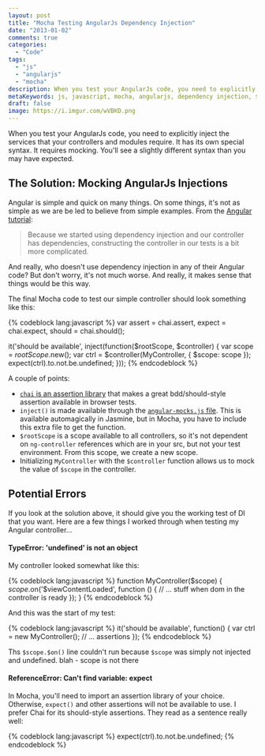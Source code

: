 ```yaml
---
layout: post
title: "Mocha Testing AngularJs Dependency Injection"
date: "2013-01-02"
comments: true
categories:
  - "Code"
tags:
  - "js"
  - "angularjs"
  - "mocha"
description: When you test your AngularJs code, you need to explicitly inject the services your controllers and modules require.
metaKeywords: js, javascript, mocha, angularjs, dependency injection, $scope
draft: false
image: https://i.imgur.com/wVBKD.png
---
```


When you test your AngularJs code, you need to explicitly inject the services that your controllers and modules require.  It has its own special syntax.  It requires mocking.  You'll see a slightly different syntax than you may have expected.

<!--more-->

## The Solution: Mocking AngularJs Injections

Angular is simple and quick on many things.  On some things, it's not as simple as we are be led to believe from simple examples.  From the [Angular tutorial](http://docs.angularjs.org/tutorial/step_05):

> Because we started using dependency injection and our controller has dependencies, constructing the controller in our tests is a bit more complicated.

And really, who doesn't use dependency injection in any of their Angular code?  But don't worry, it's not much worse.  And really, it makes sense that things would be this way.

The final Mocha code to test our simple controller should look something like this:

{% codeblock lang:javascript %}
  var assert = chai.assert,
    expect = chai.expect,
    should = chai.should();

  it('should be available', inject(function($rootScope, $controller) {
    var scope = $rootScope.$new();
    var ctrl = $controller(MyController, {
      $scope: scope
    });
    expect(ctrl).to.not.be.undefined;
  }));
{% endcodeblock %}

A couple of points:

- [`chai` is an assertion library](http://chaijs.com/api/bdd/) that makes a great bdd/should-style assertion available in browser tests.
- `inject()` is made available through the [`angular-mocks.js` file](https://github.com/angular/angular-seed/blob/master/test/lib/angular/angular-mocks.js).  This is available automagically in Jasmine, but in Mocha, you have to include this extra file to get the function.
- `$rootScope` is a scope available to all controllers, so it's not dependent on `ng-controller` references which are in your src, but not your test environment.  From this scope, we create a new scope.
- Initializing `MyController` with the `$controller` function allows us to mock the value of `$scope` in the controller.

## Potential Errors

If you look at the solution above, it should give you the working test of DI that you want.  Here are a few things I worked through when testing my Angular controller...

#### TypeError: 'undefined' is not an object

My controller looked somewhat like this:

{% codeblock lang:javascript %}
function MyController($scope) {
  $scope.$on('$viewContentLoaded', function () {
    // ... stuff when dom in the controller is ready
  });
}
{% endcodeblock %}

And this was the start of my test:

{% codeblock lang:javascript %}
  it('should be available', function() {
    var ctrl = new MyController();
    // ... assertions
  });
{% endcodeblock %}

Ths `$scope.$on()` line couldn't run because `$scope` was simply not injected and undefined.
blah - scope is not there

#### ReferenceError: Can't find variable: expect

In Mocha, you'll need to import an assertion library of your choice.  Otherwise, `expect()` and other assertions will not be available to use.  I prefer Chai for its should-style assertions.  They read as a sentence really well:

{% codeblock lang:javascript %}
    expect(ctrl).to.not.be.undefined;
{% endcodeblock %}
